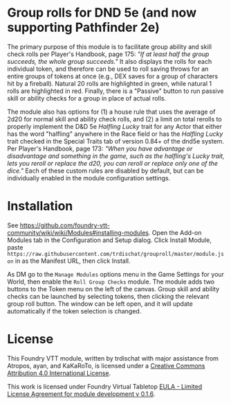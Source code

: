 # Group rolls for DND 5e (and now supporting Pathfinder 2e)
The primary purpose of this module is to facilitate group ability and skill check rolls per Player's Handbook, page 175: *"If at least half the group succeeds, the whole group succeeds."*  It also displays the rolls for each individual token, and therefore can be used to roll saving throws for an entire groups of tokens at once (e.g., DEX saves for a group of characters hit by a fireball).  Natural 20 rolls are highlighted in green, while natural 1 rolls are highlighted in red.  Finally, there is a "Passive" button to run passive skill or ability checks for a group in place of actual rolls. 

The module also has options for (1) a house rule that uses the average of 2d20 for normal skill and ability check rolls, and (2) a limit on total rerolls to properly implement the D&D 5e *Halfling Lucky* trait for any Actor that either has the word "halfling" anywhere in the Race field or has the *Halfling Lucky* trait checked in the Special Traits tab of version 0.84+ of the dnd5e system.  Per Player's Handbook, page 173: *"When you have advantage or disadvantage and something in the game, such as the halfling's Lucky trait, lets you reroll or replace the d20, you can reroll or replace only one of the dice."*  Each of these custom rules are disabled by default, but can be individually enabled in the module configuration settings.

# Installation
See https://github.com/foundry-vtt-community/wiki/wiki/Modules#installing-modules. Open the Add-on Modules tab in the Configuration and Setup dialog. Click Install Module, paste `https://raw.githubusercontent.com/trdischat/grouproll/master/module.json` in as the Manifest URL, then click Install.

As DM go to the `Manage Modules` options menu in the Game Settings for your World, then enable the `Roll Group Checks` module. The module adds two buttons to the Token menu on the left of the canvas. Group skill and ability checks can be launched by selecting tokens, then clicking the relevant group roll button. The window can be left open, and it will update automatically if the token selection is changed.

# License
This Foundry VTT module, written by trdischat with major assistance from Atropos, ayan, and KaKaRoTo, is licensed under a [Creative Commons Attribution 4.0 International License](http://creativecommons.org/licenses/by/4.0/).

This work is licensed under Foundry Virtual Tabletop [EULA - Limited License Agreement for module development v 0.1.6](http://foundryvtt.com/pages/license.html).
